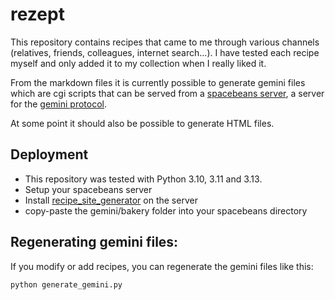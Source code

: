 # rezept

This repository contains recipes that came to me through various channels (relatives, friends, colleagues, internet search…).
I have tested each recipe myself and only added it to my collection when I really liked it.

From the markdown files it is currently possible to generate gemini files which are cgi scripts that can be served from a [spacebeans server](https://www.usebox.net/jjm/spacebeans/), a server for the [gemini protocol]((https://geminiprotocol.net/)).

At some point it should also be possible to generate HTML files.

## Deployment

- This repository was tested with Python 3.10, 3.11 and 3.13.
- Setup your spacebeans server
- Install [recipe_site_generator](https://github.com/my-tien/recipe_site_generator) on the server
- copy-paste the gemini/bakery folder into your spacebeans directory

## Regenerating gemini files:
If you modify or add recipes, you can regenerate the gemini files like this:

`python generate_gemini.py`
